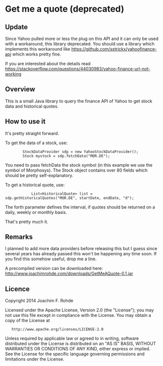 Get me a quote (deprecated)
==============

Update
------------
Since Yahoo pulled more or less the plug on this API and it can only be used with a workaround, this library deprecated.
You should use a library which implements this workaround like https://github.com/sstrickx/yahoofinance-api which works pretty fine.

If you are interested about the details read https://stackoverflow.com/questions/44030983/yahoo-finance-url-not-working


Overview
------------
This is a small Java library to query the finance API of Yahoo to get stock data and historical quotes.

How to use it
-------------
It's pretty straight forward.

To get the data of a stock, use:

```
        StockDataProvider sdp = new YahooStockDataProvider();
        Stock mystock = sdp.fetchData("MOR.DE");
```

You need to pass fetchData the stock symbol (in this example we use the symbol of Morphosys). The Stock object contains over 80 fields which should be pretty self-explanatory.

To get a historical quote, use:

```
            List<HistoricalQuote> list = sdp.getHistoricalQuotes("MOR.DE", startDate, endDate, "d");
```

The forth parameter defines the interval, if quotes should be returned on a daily, weekly or monthly basis. 

That's pretty much it. 

Remarks
-------
I planned to add more data providers before releasing this but I guess since several years has already passed this won't be happening any time soon. If you find this somehow useful, drop me a line.

A precompiled version can be downloaded here: http://www.joachimrohde.com/downloads/GetMeAQuote-0.1.jar

Licence
-------
   Copyright 2014 Joachim F. Rohde

   Licensed under the Apache License, Version 2.0 (the "License");
   you may not use this file except in compliance with the License.
   You may obtain a copy of the License at

       http://www.apache.org/licenses/LICENSE-2.0

   Unless required by applicable law or agreed to in writing, software
   distributed under the License is distributed on an "AS IS" BASIS,
   WITHOUT WARRANTIES OR CONDITIONS OF ANY KIND, either express or implied.
   See the License for the specific language governing permissions and
   limitations under the License.
